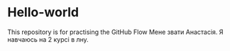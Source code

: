 # Hello-world
This repository is for practising the GitHub Flow
Мене звати Анастасія. Я навчаюсь на 2 курсі в лну.
